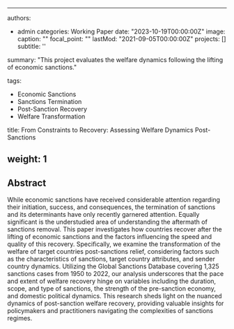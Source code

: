 
---
authors:
- admin
categories: Working Paper
date: "2023-10-19T00:00:00Z"
image:
  caption: ""
  focal_point: ""
lastMod: "2021-09-05T00:00:00Z"
projects: []
subtitle: ''  

summary: "This project evaluates the welfare dynamics following the lifting of economic sanctions."

tags:
- Economic Sanctions
- Sanctions Termination
- Post-Sanction Recovery
- Welfare Transformation

title: From Constraints to Recovery: Assessing Welfare Dynamics Post-Sanctions

weight: 1
---

## Abstract

While economic sanctions have received considerable attention regarding their initiation, success, and consequences, the termination of sanctions and its determinants have only recently garnered attention. Equally significant is the understudied area of understanding the aftermath of sanctions removal. This paper investigates how countries recover after the lifting of economic sanctions and the factors influencing the speed and quality of this recovery. Specifically, we examine the transformation of the welfare of target countries post-sanctions relief, considering factors such as the characteristics of sanctions, target country attributes, and sender country dynamics. Utilizing the Global Sanctions Database covering 1,325 sanctions cases from 1950 to 2022, our analysis underscores that the pace and extent of welfare recovery hinge on variables including the duration, scope, and type of sanctions, the strength of the pre-sanction economy, and domestic political dynamics. This research sheds light on the nuanced dynamics of post-sanction welfare recovery, providing valuable insights for policymakers and practitioners navigating the complexities of sanctions regimes.
